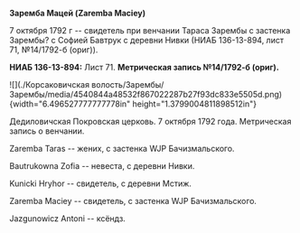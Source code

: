 **Заремба Мацей (Zaremba Maciey)**

7 октября 1792 г -- свидетель при венчании Тараса Зарембы с застенка
Зарембы? с Софией Бавтрук с деревни Нивки (НИАБ 136-13-894, лист 71,
№14/1792-б (ориг)).

**НИАБ 136-13-894:** Лист 71. **Метрическая запись №14/1792-б (ориг).**

![](./Корсаковичская волость/Зарембы/Зарембы/media/4540844a48532f867022287b27f93dc833e5505d.png){width="6.496527777777778in"
height="1.3799004811898512in"}

Дедиловичская Покровская церковь. 7 октября 1792 года. Метрическая
запись о венчании.

Zaremba Taras -- жених, с застенка WJP Бачизмальского.

Bautrukowna Zofia -- невеста, с деревни Нивки.

Kunicki Hryhor -- свидетель, с деревни Мстиж.

Zaremba Maciey -- свидетель, с застенка WJP Бачизмальского.

Jazgunowicz Antoni -- ксёндз.
